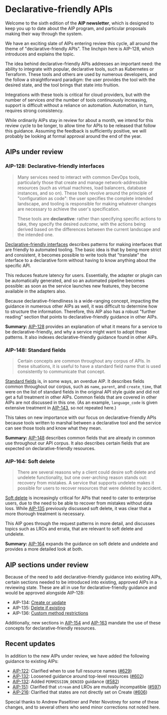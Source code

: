 # Declarative-friendly APIs

Welcome to the sixth edition of the **AIP newsletter**, which is designed to
keep you up to date about the AIP program, and particular proposals making
their way through the system.

We have an exciting slate of AIPs entering review this cycle, all around the
theme of "declarative-friendly APIs". The linchpin here is AIP-128, which
introduces and explains the topic.

The idea behind declarative-friendly APIs addresses an important need: the
ability to integrate with popular, declarative tools, such as Kubernetes or
Terraform. These tools and others are used by numerous developers, and the
follow a straightforward paradigm: the user provides the tool with the desired
state, and the tool brings that state into fruition.

Integrations with these tools is critical for cloud providers, but with the
number of services _and_ the number of tools continuously increasing, support
is difficult without a reliance on automation. Automation, in turn, requires
strong consistency.

While ordinarily AIPs stay in review for about a month, we intend for this
review cycle to be longer, to allow time for APIs to be released that follow
this guidance. Assuming the feedback is sufficiently positive, we will probably
be looking at formal approval around the end of the year.

## AIPs under review

### AIP-128: Declarative-friendly interfaces

> Many services need to interact with common DevOps tools, particularly those
> that create and manage network-addressible resources (such as virtual
> machines, load balancers, database instances, and so on). These tools revolve
> around the principle of "configuration as code": the user specifies the
> complete intended landscape, and tooling is responsible for making whatever
> changes are necessary to achieve the user's specification.
>
> These tools are **declarative**: rather than specifying specific actions to
> take, they specify the desired _outcome_, with the actions being derived
> based on the differences between the current landscape and the intended one.

[Declarative-friendly interfaces][aip-128] describes patterns for making
interfaces that are friendly to automated tooling. The basic idea is that by
being more strict and consistent, it becomes possible to write tools that
"translate" the interface to a declarative form without having to know anything
about the specific API.

This reduces feature latency for users. Essentially, the adapter or plugin can
be automatically generated, and so an automated pipeline becomes possible: as
soon as the service launches new features, they become available in the
adapters also.

Because declarative-friendliness is a wide-ranging concept, impacting the
guidance in numerous other AIPs as well, it was difficult to determine how to
structure the information. Therefore, this AIP also has a robust "further
reading" section that points to declarative-friendly guidance in other AIPs.

**Summary:** [AIP-128][] provides an explanation of what it means for a service
to be declarative-friendly, and why a service might want to adopt these
patterns. It also indexes declarative-friendly guidance found in other AIPs.

[aip-128]: /128

### AIP-148: Standard fields

> Certain concepts are common throughout any corpus of APIs. In these
> situations, it is useful to have a standard field name that is used
> consistently to communicate that concept.

[Standard fields][aip-148] is, in some ways, an overdue AIP. It describes
fields common throughout our corpus, such as `name`, `parent`, and
`create_time`, that were on the list of standard fields in the original API
style guide and did not get a full treatment in other AIPs. Common fields that
are covered in other AIPs are not discussed in this one. (As an example,
`language_code` is given extensive treatment in [AIP-143][], so not repeated
here.)

This takes on new importance with our focus on declarative-friendly APIs
because tools written to marshal between a declarative tool and the service can
see those tools and know what they mean.

**Summary:** [AIP-148][] describes common fields that are already in common use
throughout our API corpus. It also describes certain fields that are expected
on declarative-friendly resources.

[aip-143]: /143
[aip-148]: /148

### AIP-164: Soft delete

> There are several reasons why a client could desire soft delete and undelete
> functionality, but one over-arching reason stands out: recovery from
> mistakes. A service that supports undelete makes it possible for users to
> recover resources that were deleted by accident.

[Soft delete][aip-164] is increasingly critical for APIs that need to cater to
enterprise users, due to the need to be able to recover from mistakes without
data loss. While [AIP-135][] previously discussed soft delete, it was clear
that a more thorough treatment is necessary.

This AIP goes through the request patterns in more detail, and discusses topics
such as LROs and errata, that are relevant to soft delete and undelete.

**Summary:** [AIP-164][] expands the guidance on soft delete and undelete and
provides a more detailed look at both.

[aip-135]: /135
[aip-164]: /164

## AIP sections under review

Because of the need to add declarative-friendly guidance into existing AIPs,
certain sections needed to be introduced into existing, approved AIPs in a
reviewing state. These are all in use for declarative-friendly guidance and
would be approved alongside AIP-128:

- AIP-134: [Create or update](/134#create-or-update)
- AIP-135: [Delete if existing](/135#delete-if-existing)
- AIP-136: [Custom method restrictions](/136#declarative-friendly-resources)

Additionally, new sections in [AIP-154](/154#declarative-friendly-resources)
and [AIP-163](/163#declarative-friendly-resources) mandate the use of these
concepts for declarative-friendly resources.

## Recent updates

In addition to the new AIPs under review, we have added the following guidance
to existing AIPs:

- [AIP-122](/122): Clarified when to use full resource names
  ([#629](https://github.com/aip-dev/google.aip.dev/pull/629))
- [AIP-132](/132): Loosened guidance around top-level resources
  ([#602](https://github.com/aip-dev/google.aip.dev/pull/602))
- [AIP-132](/132): Added `PERMISSION_DENIED` guidance
  ([#582](https://github.com/aip-dev/google.aip.dev/pull/582))
- [AIP-151](/151): Clarified that `stream` and LROs are mutually incompatible
  ([#597](https://github.com/aip-dev/google.aip.dev/pull/597))
- [AIP-216](/216): Clarified that states are not directly set on Create
  ([#606](https://github.com/aip-dev/google.aip.dev/pull/606))

Special thanks to Andrew Paseltiner and Peter Novotney for some of these
changes, and to several others who send minor corrections not noted here.
